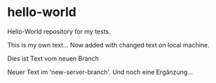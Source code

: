 # hello-world
Hello-World repository for my tests.

This is my own text...
Now added with changed text on local machine.

Dies ist Text vom neuen Branch

Neuer Text im 'new-server-branch'. Und noch eine Ergänzung...
